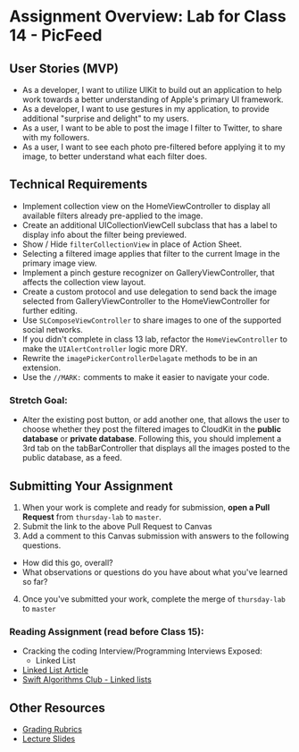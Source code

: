 # Assignment Overview: Lab for Class 14 - PicFeed  

## User Stories (MVP)  
 - As a developer, I want to utilize UIKit to build out an application to help work towards a better understanding of Apple's primary UI framework.  
 - As a developer, I want to use gestures in my application, to provide additional "surprise and delight" to my users.  
 - As a user, I want to be able to post the image I filter to Twitter, to share with my followers.  
 - As a user, I want to see each photo pre-filtered before applying it to my image, to better understand what each filter does.  

## Technical Requirements  
* Implement collection view on the HomeViewController to display all available filters already pre-applied to the image.  
* Create an additional UICollectionViewCell subclass that has a label to display info about the filter being previewed.  
* Show / Hide `filterCollectionView` in place of Action Sheet.  
* Selecting a filtered image applies that filter to the current Image in the primary image view.  
* Implement a pinch gesture recognizer on GalleryViewController, that affects the collection view layout.  
* Create a custom protocol and use delegation to send back the image selected from GalleryViewController to the HomeViewController for further editing.  
* Use `SLComposeViewController` to share images to one of the supported social networks.  
* If you didn't complete in class 13 lab, refactor the `HomeViewController` to make the `UIAlertController` logic more DRY.  
* Rewrite the `imagePickerControllerDelagate` methods to be in an extension.  
* Use the `//MARK:` comments to make it easier to navigate your code.  

### Stretch Goal:  
* Alter the existing post button, or add another one, that allows the user to choose whether they post the filtered images to CloudKit in the **public database** or **private database**. Following this, you should implement a 3rd tab on the tabBarController that displays all the images posted to the public database, as a feed.  

## Submitting Your Assignment  

1. When your work is complete and ready for submission, **open a Pull Request** from `thursday-lab` to `master`.  
2. Submit the link to the above Pull Request to Canvas  
3. Add a comment to this Canvas submission with answers to the following questions.  
  - How did this go, overall?  
  - What observations or questions do you have about what you've learned so far?  
4. Once you've submitted your work, complete the merge of `thursday-lab` to `master`  

### Reading Assignment (read **before** Class 15):  
* Cracking the coding Interview/Programming Interviews Exposed:  
  * Linked List  
* [Linked List Article](http://waynewbishop.com/swift/linked-lists/)  
* [Swift Algorithms Club - Linked lists](https://github.com/raywenderlich/swift-algorithm-club/tree/master/Linked%20List)  
  
## Other Resources
* [Grading Rubrics](../../resources/)
* [Lecture Slides](https://www.icloud.com/keynote/000Jb3jQrKlkMaoFiZ5Nrlk8g#Week3_Day4)

